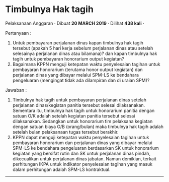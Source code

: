 Timbulnya Hak tagih
===================

Pelaksanaan Anggaran · Dibuat **20 MARCH 2019** · Dilihat **438 kali** ·

Pertanyaan :

1.  Untuk pembayaran perjalanan dinas kapan timbulnya hak tagih tersebut (apakah 5 hari kerja sebelum perjalanan dinas atau setelah selesainya perjalanan dinas atau bilamana)? dan kapan timbulnya hak tagih untuk pembayaran honorarium output kegiatan?
2.  Bagaimana KPPN menguji ketepatan waktu penyelesaian tagihan untuk pembayaran honorarium (terutama honor output kegiatan) dan perjalanan dinas yang dibayar melalui SPM-LS ke bendahara pengeluaran (mengingat tidak ada dilampiran dan di uraian SPM)?

Jawaban :

1.  Timbulnya hak tagih untuk pembayaran perjalanan dinas setelah perjalanan dinas/kegiatan panitia tersebut selesai dilaksanakan. Sementara itu, timbulnya hak tagih untuk honorarium panitia dengan satuan O/K adalah setelah kegiatan panitia tersebut selesai dilaksanakan. Sedangkan untuk honorarium tim pelaksana kegiatan dengan satuan biaya O/B (orang/bulan) maka timbulnya hak tagih adalah setelah bulan pelaksanaan tugas tersebut berakhir.
2.  KPPN dapat menguji ketepatan waktu penyelesaian tagihan untuk pembayaran honorarium dan perjalanan dinas yang dibayar melalui SPM-LS ke bendahara pengeluaran berdasarkan SK untuk honorarium kegiatan yang bersifat rutin dan SK untuk perjalanan dinas pindah, dikecualikan untuk perjalanan dinas jabatan. Namun demikian, terkait perhitungan IKPA untuk indikator penyelesaian tagihan yang masuk dalam perhitungan adalah SPM-LS kontraktual.

  
  
  

* * *